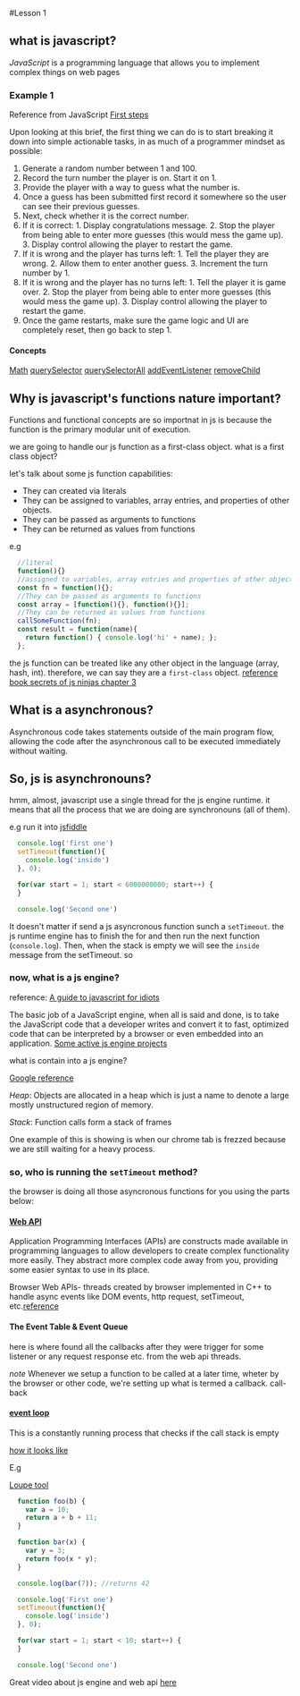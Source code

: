 #Lesson 1

## what is javascript?

*JavaScript* is a programming language that allows you to implement complex things on web pages



### Example 1
Reference from JavaScript [First steps](https://developer.mozilla.org/en-US/docs/Learn/JavaScript/First_steps/A_first_splash)

  Upon looking at this brief, the first thing we can do is to start breaking it down into simple actionable tasks, in as much of a programmer mindset as possible:

  1. Generate a random number between 1 and 100.
  2. Record the turn number the player is on. Start it on 1.
  3. Provide the player with a way to guess what the number is.
  4. Once a guess has been submitted first record it somewhere so the user can see their previous guesses.
  5. Next, check whether it is the correct number.
  6. If it is correct:
    1. Display congratulations message.
    2. Stop the player from being able to enter more guesses (this would mess the game up).
    3. Display control allowing the player to restart the game.
  7. If it is wrong and the player has turns left:
    1. Tell the player they are wrong.
    2. Allow them to enter another guess.
    3. Increment the turn number by 1.
  8. If it is wrong and the player has no turns left:
    1. Tell the player it is game over.
    2. Stop the player from being able to enter more guesses (this would mess the game up).
    3. Display control allowing the player to restart the game.
  9. Once the game restarts, make sure the game logic and UI are completely reset, then go back to step 1.

#### Concepts

[Math](https://developer.mozilla.org/en-US/docs/Web/JavaScript/Reference/Global_Objects/Math)
[querySelector](https://developer.mozilla.org/en-US/docs/Web/API/Document/querySelector)
[querySelectorAll](https://developer.mozilla.org/en-US/docs/Web/API/Document/querySelectorAll)
[addEventListener](https://developer.mozilla.org/en-US/docs/Web/API/EventTarget/addEventListener)
[removeChild](https://developer.mozilla.org/en-US/docs/Web/API/Node/removeChild)

## Why is javascript's functions nature important?

Functions and functional concepts are so importnat in js is because the function is the primary modular unit of execution.

we are going to handle our js function as a first-class object. what is a first class object?

let's talk about some js function capabilities:

* They can created via literals
* They can be assigned to variables, array entries, and properties of other objects.
* They can be passed as arguments to functions
* They can be returned as values from functions

e.g

```javascript
  //literal
  function(){}
  //assigned to variables, array entries and properties of other objects
  const fn = function(){};
  //They can be passed as arguments to functions
  const array = [function(){}, function(){}];
  //They can be returned as values from functions
  callSomeFunction(fn);
  const result = function(name){
    return function() { console.log('hi' + name); };
  };
```

the js function can be treated like any other object in the language (array, hash, int). therefore, we can say they are a `first-class` object.
[reference book secrets of js ninjas chapter 3](https://www.amazon.es/Secrets-JavaScript-Ninja-John-Resig/dp/193398869X)

## What is a asynchronous?

Asynchronous code takes statements outside of the main program flow, allowing the code after the asynchronous call to be executed immediately without waiting.

## So, js is asynchronouns?

hmm, almost, javascript use a single thread for the js engine runtime. it means that all the process that we are doing are synchronouns (all of them).

e.g
run it into [jsfiddle](https://jsfiddle.net/)

```typescript
  console.log('first one')
  setTimeout(function(){
    console.log('inside')
  }, 0);

  for(var start = 1; start < 6000000000; start++) {
  }

  console.log('Second one')
```

It doesn't matter if send a js asyncronous function sunch a `setTimeout`. the js runtime engine has to finish the for and then run the next function (`console.log`). Then, when the stack is empty we will see the `inside` message from the setTimeout. so

### now, what is a js engine?
reference: [A guide to javascript for idiots](https://developer.telerik.com/featured/a-guide-to-javascript-engines-for-idiots/)

The basic job of a JavaScript engine, when all is said and done, is to take the JavaScript code that a developer writes and convert it to fast, optimized code that can be interpreted by a browser or even embedded into an application. [Some active js engine projects](https://en.wikipedia.org/wiki/JavaScript_engine)

what is contain into a js engine?

[Google reference](https://cdn-images-1.medium.com/max/1600/1*OnH_DlbNAPvB9KLxUCyMsA.png)

*Heap*: Objects are allocated in a heap which is just a name to denote a large mostly unstructured region of memory.

*Stack*: Function calls form a stack of frames

One example of this is showing is when our chrome tab is frezzed because we are still waiting for a heavy process.


### so, who is running the `setTimeout` method?

the browser is doing all those asyncronous functions for you using the parts below:

#### [Web API](https://developer.mozilla.org/en-US/docs/Learn/JavaScript/Client-side_web_APIs/Introduction)

Application Programming Interfaces (APIs) are constructs made available in programming languages to allow developers to create complex functionality more easily. They abstract more complex code away from you, providing some easier syntax to use in its place.

Browser Web APIs- threads created by browser implemented in C++ to handle async events like DOM events, http request, setTimeout, etc.[reference](https://medium.com/@gaurav.pandvia/understanding-javascript-function-executions-tasks-event-loop-call-stack-more-part-1-5683dea1f5ec)

#### The Event Table & Event Queue
here is where found all the callbacks after they were trigger for some listener or any request response etc. from the web api threads.

*note*
Whenever we setup a function to be called at a later time, wheter by the browser or other code, we're setting up what is termed a callback. call-back


#### [event loop](https://hackernoon.com/understanding-js-the-event-loop-959beae3ac40)
This is a constantly running process that checks if the call stack is empty

[how it looks like](http://prashantb.me/content/images/2017/01/js_runtime.png)

E.g

[Loupe tool](http://latentflip.com/loupe/?code=JC5vbignYnV0dG9uJywgJ2NsaWNrJywgZnVuY3Rpb24gb25DbGljaygpIHsKICAgIHNldFRpbWVvdXQoZnVuY3Rpb24gdGltZXIoKSB7CiAgICAgICAgY29uc29sZS5sb2coJ1lvdSBjbGlja2VkIHRoZSBidXR0b24hJyk7ICAgIAogICAgfSwgMjAwMCk7Cn0pOwoKY29uc29sZS5sb2coIkhpISIpOwoKc2V0VGltZW91dChmdW5jdGlvbiB0aW1lb3V0KCkgewogICAgY29uc29sZS5sb2coIkNsaWNrIHRoZSBidXR0b24hIik7Cn0sIDUwMDApOwoKY29uc29sZS5sb2coIldlbGNvbWUgdG8gbG91cGUuIik7!!!PGJ1dHRvbj5DbGljayBtZSE8L2J1dHRvbj4%3D)

```javascript
  function foo(b) {
    var a = 10;
    return a + b + 11;
  }

  function bar(x) {
    var y = 3;
    return foo(x * y);
  }

  console.log(bar(7)); //returns 42
```

```javascript
  console.log('First one')
  setTimeout(function(){
    console.log('inside')
  }, 0);

  for(var start = 1; start < 10; start++) {
  }

  console.log('Second one')
```

Great video about js engine and web api [here](https://www.youtube.com/watch?v=8aGhZQkoFbQ)

